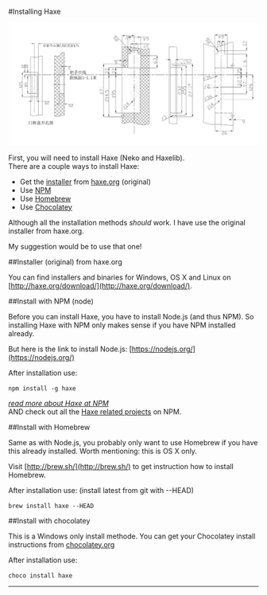 #Installing Haxe


![](../img/install.jpg)


First, you will need to install Haxe (Neko and Haxelib).   
There are a couple ways to install Haxe:

* Get the [installer](#haxe) from [haxe.org](http://haxe.org/download/) (original)
* Use [NPM](#npm) 
* Use [Homebrew](#brew)
* Use [Chocolatey](#chocolatey)


Although all the installation methods _should_ work. I have use the original installer from haxe.org.

My suggestion would be to use that one!


<a name="haxe"></a>
##Installer (original) from haxe.org

You can find installers and binaries for Windows, OS X and Linux on [http://haxe.org/download/](http://haxe.org/download/).


<a name="npm"></a>
##Install with NPM (node)

Before you can install Haxe, you have to install Node.js (and thus NPM).
So installing Haxe with NPM only makes sense if you have NPM installed already.

But here is the link to install Node.js: [https://nodejs.org/](https://nodejs.org/)

After installation use:

	npm install -g haxe

*[read more about Haxe at NPM](https://www.npmjs.com/package/haxe)*  
AND check out all the [Haxe related projects](https://www.npmjs.com/browse/keyword/haxe) on NPM.

<a name="brew"></a>
##Install with Homebrew

Same as with Node.js, you probably only want to use Homebrew if you have this already installed.
Worth mentioning: this is OS X only.

Visit [http://brew.sh/](http://brew.sh/) to get instruction how to install Homebrew.

After installation use: (install latest from git with --HEAD)

	brew install haxe --HEAD


<a name="chocolatey"></a>
##Install with chocolatey

This is a Windows only install methode. You can get your Chocolatey install instructions from [chocolatey.org](https://chocolatey.org/)

After installation use:

	choco install haxe

---